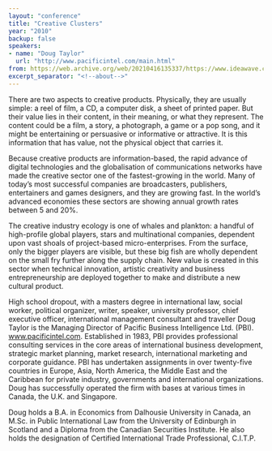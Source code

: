 ```yaml
---
layout: "conference"
title: "Creative Clusters"
year: "2010"
backup: false
speakers:
- name: "Doug Taylor"
  url: "http://www.pacificintel.com/main.html"
from: https://web.archive.org/web/20210416135337/https://www.ideawave.ca/the-conference/creative-clusters
excerpt_separator: "<!--about-->"
---
```


There are two aspects to creative products. Physically, they are usually
simple: a reel of film, a CD, a computer disk, a sheet of printed paper. But
their value lies in their content, in their meaning, or what they represent.
The content could be a film, a story, a photograph, a game or a pop song, and
it might be entertaining or persuasive or informative or attractive. It is
this information that has value, not the physical object that carries it.

Because creative products are information-based, the rapid advance of digital
technologies and the globalisation of communications networks have made the
creative sector one of the fastest-growing in the world. Many of today’s most
successful companies are broadcasters, publishers, entertainers and games
designers, and they are growing fast. In the world’s advanced economies these
sectors are showing annual growth rates between 5 and 20%.  

The creative industry ecology is one of whales and plankton: a handful of
high-profile global players, stars and multinational companies, dependent upon
vast shoals of project-based micro-enterprises. From the surface, only the
bigger players are visible, but these big fish are wholly dependent on the
small fry further along the supply chain. New value is created in this sector
when technical innovation, artistic creativity and business entrepreneurship
are deployed together to make and distribute a new cultural product.

<!--about-->

High school dropout, with a masters degree in international law, social
worker, political organizer, writer, speaker, university professor, chief
executive officer, international management consultant and traveller Doug
Taylor is the Managing Director of Pacific Business Intelligence Ltd. (PBI).
www.pacificintel.com. Established in 1983, PBI provides professional
consulting services in the core areas of international business development,
strategic market planning, market research, international marketing and
corporate guidance. PBI has undertaken assignments in over twenty-five
countries in Europe, Asia, North America, the Middle East and the Caribbean
for private industry, governments and international organizations. Doug has
successfully operated the firm with bases at various times in Canada, the U.K.
and Singapore.

Doug holds a B.A. in Economics from Dalhousie University in Canada, an M.Sc.
in Public International Law from the University of Edinburgh in Scotland and a
Diploma from the Canadian Securities Institute. He also holds the designation
of Certified International Trade Professional, C.I.T.P.
